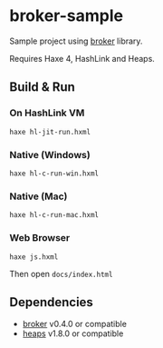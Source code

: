 # broker-sample

Sample project using [broker](https://github.com/fal-works/broker) library.

Requires Haxe 4, HashLink and Heaps.


## Build & Run

### On HashLink VM

```
haxe hl-jit-run.hxml
```

### Native (Windows)

```
haxe hl-c-run-win.hxml
```

### Native (Mac)

```
haxe hl-c-run-mac.hxml
```

### Web Browser

```
haxe js.hxml
```

Then open `docs/index.html`


## Dependencies

- [broker](https://github.com/fal-works/broker) v0.4.0 or compatible
- [heaps](http://heaps.io/) v1.8.0 or compatible
